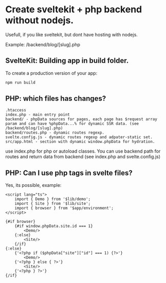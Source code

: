 # Create sveltekit + php backend without nodejs.

Usefull, if you like sveltekit, but dont have hosting with nodejs.

Example: /backend/blog/[slug].php


## SvelteKit: Building app in build folder.

To create a production version of your app:

```bash
npm run build
```

## PHP: which files has changes?

```
.htaccess
index.php - main entry point
backend/ - phpData sources for pages, each page has $request array param and can have %phpData...% for dynamic SSR data. (see /backend/blog/[slug].php)
backend/routes.php - dynamic routes regexp.
svelte.config.js - dynamic routes regexp and adpater-static set.
src/app.html - section with dynamic window.phpData for hydration.
```
use index.php for php or autoload classes.
You can use backend path for routes and return data from backend (see index.php and svelte.config.js)


## PHP: Can I use php tags in svelte files?

Yes, its possible, example:

```
<script lang="ts">
    import { Demo } from '$lib/demo';
    import { Site } from '$lib/site';
    import { browser } from '$app/environment';
</script>

{#if browser}
    {#if window.phpData.site.id === 1}
        <Demo/>
    {:else}
        <Site/>
    {/if}
{:else}
    {'<?php if ($phpData["site"]["id"] === 1) {?>'}
        <Demo/>
    {'<?php } else { ?>'}
        <Site/>
    {'<?php } ?>'}
{/if}
```
